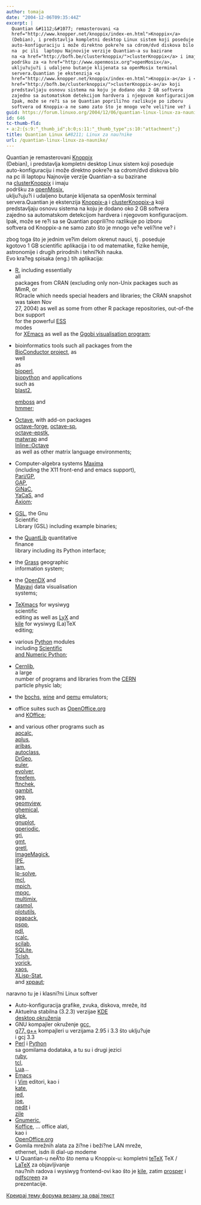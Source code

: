 ```yaml
---
author: tomaja
date: "2004-12-06T09:35:44Z"
excerpt: |
  Quantian &#1112;&#1077; remasterovani <a
  href="http://www.knopper.net/knoppix/index-en.html">Knoppix</a>
  (Debian), i predstavlja kompletni desktop Linux sistem koji poseduje
  auto-konfiguraciju i može direktno pokre?e sa cdrom/dvd diskova bilo
  na  pc ili  laptopu Najnovije verzije Quantian-a su bazirane
  na <a href="http://bofh.be/clusterknoppix/">clusterKnoppix</a> i imaju
  podršku za <a href="http://www.openmosix.org">openMosix</a>,
  uklju?uju?i i udaljeno butanje klijenata sa openMosix terminal
  servera.Quantian je ekstenzija <a
  href="http://www.knopper.net/knoppix/index-en.html">Knoppix-a</a> i <a
  href="http://bofh.be/clusterknoppix/">clusterKnoppix-a</a> koji
  predstavljaju osnovu sistema na koju je dodano oko 2 GB softvera
  zajedno sa automatskom detekcijom hardvera i njegovom konfiguracijom.
  Ipak, može se re?i sa se Quantian poprili?no razlikuje po izboru
  softvera od Knoppix-a ne samo zato što je mnogo ve?e veli?ine ve? i
guid: https://forum.linuxo.org/2004/12/06/quantian-linux-linux-za-naunike/
id: 646
tc-thumb-fld:
- a:2:{s:9:"_thumb_id";b:0;s:11:"_thumb_type";s:10:"attachment";}
title: Quantian Linux &#8211; Linux za nau?nike
url: /quantian-linux-linux-za-naunike/
---
```

Quantian &#1112;&#1077; remasterovani [Knoppix](http://www.knopper.net/knoppix/index-en.html)  
(Debian), i predstavlja kompletni desktop Linux sistem koji poseduje  
auto-konfiguraciju i može direktno pokre?e sa cdrom/dvd diskova bilo  
na pc ili laptopu Najnovije verzije Quantian-a su bazirane  
na [clusterKnoppix](http://bofh.be/clusterknoppix/) i imaju  
podršku za [openMosix](http://www.openmosix.org),  
uklju?uju?i i udaljeno butanje klijenata sa openMosix terminal  
servera.Quantian je ekstenzija [Knoppix-a](http://www.knopper.net/knoppix/index-en.html) i [clusterKnoppix-a](http://bofh.be/clusterknoppix/) koji  
predstavljaju osnovu sistema na koju je dodano oko 2 GB softvera  
zajedno sa automatskom detekcijom hardvera i njegovom konfiguracijom.  
Ipak, može se re?i sa se Quantian poprili?no razlikuje po izboru  
softvera od Knoppix-a ne samo zato što je mnogo ve?e veli?ine ve? i <!--break-->

zbog toga što je jednim ve?im delom okrenut nauci, tj . poseduje  
kgotovo 1 GB scientific aplikacija i to od matematike, fizike hemije,  
astronomije i drugih prirodnih i tehni?kih nauka.  
Evo kra?eg spisaka (eng.) tih aplikacija:

  * [R](http://www.r-project.org), including essentially  
    all  
    packages from CRAN (excluding only non-Unix packages such as MimR, or  
    ROracle which needs special headers and libraries; the CRAN snapshot  
    was taken Nov  
    27, 2004) as well as some from other R package repositories, out-of-the  
    box support  
    for the powerful [ESS](http://ess.r-project.org/statcomp/)  
    modes  
    for [XEmacs](http://www.xemacs.org/) as well as the [Ggobi visualisation program](http://www.ggobi.org/); 
  * bioinformatics tools such all packages from the  
    [BioConductor project](http://www.bioconductor.org/), as  
    well  
    as  
    [bioperl](http://bioperl.org/),  
    [biopython](http://www.biopython.org) and applications  
    such as  
    [blast2](http://www.ncbi.nlm.nih.gov/BLAST/),  
    <!-- <a href="http://www.ebi.ac.uk/clustalw/">clustalw</a>, -->
    
    [emboss](http://www.hgmp.mrc.ac.uk/Software/EMBOSS/) and  
    [hmmer](http://hmmer.wustl.edu/); 
  * [Octave](http://www.octave.org/), with add-on packages  
    [octave-forge](http://octave.sourceforge.net/), [octave-sp](http://packages.debian.org/stable/math/octave-sp),  
    [octave-epstk](http://packages.debian.org/stable/math/octave-epstk),  
    [matwrap](http://lnc.usc.edu/%7Eholt/matwrap/) and  
    [Inline::Octave](http://search.cpan.org/dist/Inline-Octave/)  
    as well as other matrix language environments; 
  * Computer-algebra systems [Maxima](http://maxima.sf.net)  
    (including the X11 front-end and emacs support),  
    [Pari/GP](http://www.parigp-home.de),  
    [GAP](http://www-gap.dsc.st-and.ac.uk/%7Egap),  
    [GiNaC](http://www.ginac.de),  
    [YaCaS](http://yacas.sf.net), and  
    [Axiom](http://www.nongnu.org/axiom); 
  * [GSL](http://sources.redhat.com/gsl), the Gnu  
    Scientific  
    Library (GSL) including example binaries; 
  * the [QuantLib](http://www.quantlib.org) quantitative  
    finance  
    library including its Python interface; 
  * the [Grass](http://grass.itc.it) geographic  
    information system; 
  * the [OpenDX](http://www.opendx.org) and  
    [Mayavi](http://mayavi.sf.net) data visualisation  
    systems; 
  * [TeXmacs](http://www.texmacs.org) for wysiwyg  
    scientific  
    editing as well as [LyX](http://www.lyx.org/) and  
    [kile](http://kile.sourceforge.net/) for wysiwyg (La)TeX  
    editing; 
  * various [Python](http://www.python.org/) modules  
    including [Scientific  
    and Numeric Python](http://www.scipy.org/); 
  * [Cernlib](http://wwwasd.web.cern.ch/wwwasd/cernlib/),  
    a large  
    number of programs and libraries from the [CERN](http://cern.ch/)  
    particle physic lab; 
  * the [bochs](http://bochs.sourceforge.net/), [wine](http://www.winehq.com/) and [qemu](http://fabrice.bellard.free.fr/qemu/) emulators; 
  * office suites such as [OpenOffice.org](http://www.openoffice.org)  
    and [KOffice](http://www.koffice.org); 
  * and various other programs such as  
    [apcalc](http://www.halcyon.com/ipscone/apcalc/overview.html),  
    [aplus](http://www.aplusdev.org/),  
    [aribas](http://www.mathematik.uni-muenchen.de/%7Eforster/sw/aribas.html),  
    [autoclass](http://ic.arc.nasa.gov/ic/projects/bayes-group/autoclass/),  
    [DrGeo](http://www.ofset.org/drgeo/),  
    [euler](http://euler.sourceforge.net/),  
    [evolver](http://www.susqu.edu/facstaff/b/brakke/evolver/),  
    [freefem](http://www.ann.jussieu.fr/%7Ehecht/freefem++.htm),  
     [ftnchek](http://www.dsm.fordham.edu/%7Eftnchek/),  
    [gambit](http://packages.debian.org/testing/math/gambit-doc),  
    [geg](http://www.infolaunch.com/%7Edaveb/),  
    [geomview](http://www.geomview.org/),  
    [ghemical](http://www.uku.fi/%7Ethassine/ghemical/),  
    [glpk](http://www.gnu.org/software/glpk/glpk.html),  
    [gnuplot](http://www.gnuplot.info/),  
    [gperiodic](http://gperiodic.seul.org/),  
    [gri](http://gri.sourceforge.net/),  
    [gmt](http://gmt.soest.hawaii.edu/),  
    [gretl](http://gretl.sourceforge.net/),  
    [ImageMagick](http://www.imagemagick.org/),  
    [IPE](http://ipe.compgeom.org/),  
    [lam](http://www.lam-mpi.org/),  
    [lp-solve](http://packages.debian.org/stable/math/lp-solve),  
    [mcl](http://packages.debian.org/unstable/math/mcl.html),  
    [mpich](http://www-unix.mcs.anl.gov/mpi/mpich/),  
    [mpqc](http://aros.ca.sandia.gov/%7Ecljanss/mpqc/),  
    [multimix](http://packages.debian.org/unstable/math/multimix),  
    [rasmol](http://www.umass.edu/microbio/rasmol/),  
    [plotutils](http://www.gnu.org/software/plotutils/),  
    [pgapack](http://www-fp.mcs.anl.gov/CCST/research/reports_pre1998/comp_bio/stalk/pgapack.html),  
    [pspp](http://www.gnu.org/software/pspp/),  
    [pdl](http://pdl.perl.org/),  
    [rcalc](http://rcalc.sourceforge.net/),  
    [scilab](http://www.scilab.org/),  
    [SQLite](http://www.sqlite.org/),  
    [Tclsh](http://www.mkssoftware.com/docs/man1/tclsh.1.asp),  
    [yorick](ftp://ftp-icf.llnl.gov/pub/Yorick/doc/index.html),  
    [xaos](http://xaos.theory.org/),  
    [XLisp-Stat](http://www.stat.uiowa.edu/%7Eluke/xls/xlsinfo/xlsinfo.html),  
    and [xppaut](http://www.math.pitt.edu/%7Ebard/xpp/whatis.html); 

naravno tu je i klasni?ni Linux softver 

  * Auto-konfiguracija grafike, zvuka, diskova, mreže, itd 
  * Aktuelna stabilna (3.2.3) verzijae [KDE  
    desktop okruženja](http://www.kde.org/) 
  * GNU kompajler okruženje [gcc,  
    g77, g++](http://gcc.gnu.org/) kompajleri u verzijama 2.95 i 3.3 što uklju?uje  
    i gcj 3.3 
  * [Perl](http://www.perl.org/) i [Python](http://www.python.org/)  
    sa gomilama dodataka, a tu su i drugi jezici  
    [ruby](http://www.ruby-lang.org/en/),  
    [tcl](http://www.tcl.tk/),  
    [Lua](http://www.lua.org/)&#8230; 
  * [Emacs](http://www.gnu.org/software/emacs/emacs.html)  
    i [Vim](http://www.vim.org/) editori, kao i  
    [kate](http://kate.kde.org/),  
    [jed](http://www.jedsoft.org/jed/),  
    [joe](http://freshmeat.net/projects/joe/),  
    [nedit](http://www.nedit.org/) i  
    [zile](http://zile.sourceforge.net/) 
  * [Gnumeric](http://www.gnome.org/projects/gnumeric/),  
    [Koffice](http://www.koffice.org/), &#8230; office alati,  
    kao i  
    [OpenOffice.org](http://www.openoffice.org/) 
  * Gomila mrežnih alata za ži?ne i beži?ne LAN mreže,  
    ethernet, isdn ili dial-up modeme 
  * U Quantian-u neÄ‘to što nema u Knoppix-u: kompletni [teTeX](http://www.tug.org/teTeX/) TeX /  
    [LaTeX](http://www.latex-project.org/) za objavljivanje  
    nau?nih radova i wysiwyg frontend-ovi kao što je [kile](http://kile.sourceforge.net/), zatim [prosper](http://prosper.sourceforge.net/) i [pdfscreen](http://sarovar.org/projects/pdfscreen/) za  
    prezentacije. 



[Креирај тему форума везану за овај текст](https://linuxo.org/nova-tema-na-forumu/?se_pid=646)